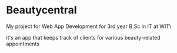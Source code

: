 # Beautycentral
My project for Web App Development for 3rd year B.Sc in IT at WIT\

it's an app that keeps track of clients for various beauty-related appointments
